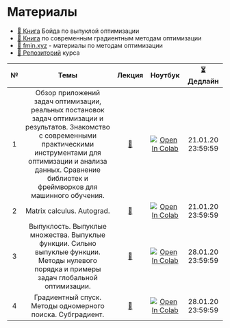 # Материалы
* [📕 Книга](https://web.stanford.edu/~boyd/cvxbook/) Бойда по выпуклой оптимизации
* [📕 Книга](https://arxiv.org/ftp/arxiv/papers/1711/1711.00394.pdf) по современным градиентным методам оптимизации
* [💎 fmin.xyz](https://fmin.xyz/) - материалы по методам оптимизации
* [💾 Репозиторий](https://github.com/MerkulovDaniil/intro_opt) курса

| № | Темы | Лекция | Ноутбук | ⏳ Дедлайн |
|:-:|:-:|:-:|:-:|:-:|
| 1 | Обзор приложений задач оптимизации, реальных постановок задач оптимизации и результатов. Знакомство с современными практическими инструментами для оптимизации и анализа данных. Сравнение библиотек и фреймворков для машинного обучения. | [📄](./lectures/1_Optimization_overview.pdf) | [![Open In Colab](https://colab.research.google.com/assets/colab-badge.svg)](https://colab.research.google.com/github/MerkulovDaniil/intro_opt/blob/master/notebooks/intro_opt_1.ipynb) |  21.01.20 23:59:59 |
| 2 | Matrix calculus. Autograd.  | [📄](./lectures/2_Autograd_matrix_calculus_convexity.pdf) | [![Open In Colab](https://colab.research.google.com/assets/colab-badge.svg)](https://colab.research.google.com/github/MerkulovDaniil/intro_opt/blob/master/notebooks/intro_opt_2.ipynb) |  21.01.20 23:59:59  |
| 3 | Выпуклость. Выпуклые множества. Выпуклые функции. Сильно выпуклые функции. Методы нулевого порядка и примеры задач глобальной оптимизации. | [📄](./lectures/3_convexity_zero_order.pdf) | [![Open In Colab](https://colab.research.google.com/assets/colab-badge.svg)](https://colab.research.google.com/github/MerkulovDaniil/intro_opt/blob/master/notebooks/intro_opt_3.ipynb) | 28.01.20 23:59:59 |
| 4 | Градиентный спуск. Методы одномерного поиска. Субградиент. | [📄](./lectures/4_gd_line_search_subgrad.pdf) | [![Open In Colab](https://colab.research.google.com/assets/colab-badge.svg)](https://colab.research.google.com/github/MerkulovDaniil/intro_opt/blob/master/notebooks/intro_opt_4.ipynb) | 28.01.20 23:59:59 |
